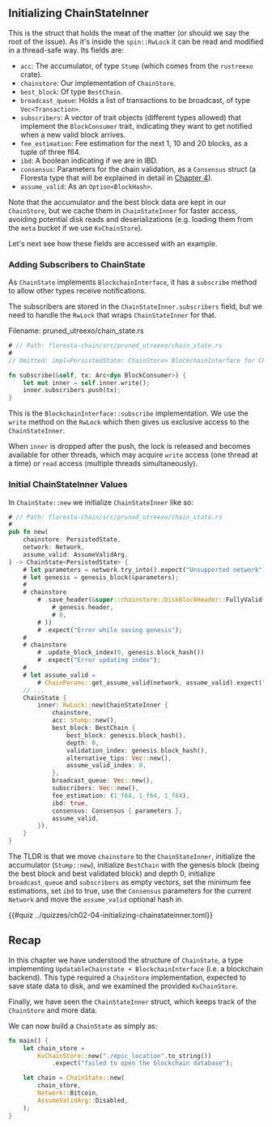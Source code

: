 ## Initializing ChainStateInner

This is the struct that holds the meat of the matter (or should we say the root of the issue). As it's inside the `spin::RwLock` it can be read and modified in a thread-safe way. Its fields are:

- `acc`: The accumulator, of type `Stump` (which comes from the `rustreexo` crate).
- `chainstore`: Our implementation of `ChainStore`.
- `best_block`: Of type `BestChain`.
- `broadcast_queue`: Holds a list of transactions to be broadcast, of type `Vec<Transaction>`.
- `subscribers`: A vector of trait objects (different types allowed) that implement the `BlockConsumer` trait, indicating they want to get notified when a new valid block arrives.
- `fee_estimation`: Fee estimation for the next 1, 10 and 20 blocks, as a tuple of three f64.
- `ibd`: A boolean indicating if we are in IBD.
- `consensus`: Parameters for the chain validation, as a `Consensus` struct (a Floresta type that will be explained in detail in [Chapter 4](ch04-00-consensus-and-bitcoinconsensus.md)).
- `assume_valid`: As an `Option<BlockHash>`.

Note that the accumulator and the best block data are kept in our `ChainStore`, but we cache them in `ChainStateInner` for faster access, avoiding potential disk reads and deserializations (e.g. loading them from the `meta` bucket if we use `KvChainStore`).

Let's next see how these fields are accessed with an example.

### Adding Subscribers to ChainState

As `ChainState` implements `BlockchainInterface`, it has a `subscribe` method to allow other types receive notifications.

The subscribers are stored in the `ChainStateInner.subscribers` field, but we need to handle the `RwLock` that wraps `ChainStateInner` for that.

Filename: pruned_utreexo/chain_state.rs

```rust
# // Path: floresta-chain/src/pruned_utreexo/chain_state.rs
#
// Omitted: impl<PersistedState: ChainStore> BlockchainInterface for ChainState<PersistedState> {

fn subscribe(&self, tx: Arc<dyn BlockConsumer>) {
    let mut inner = self.inner.write();
    inner.subscribers.push(tx);
}
```

This is the `BlockchainInterface::subscribe` implementation. We use the `write` method on the `RwLock` which then gives us exclusive access to the `ChainStateInner`.

When `inner` is dropped after the push, the lock is released and becomes available for other threads, which may acquire `write` access (one thread at a time) or `read` access (multiple threads simultaneously).

### Initial ChainStateInner Values

In `ChainState::new` we initialize `ChainStateInner` like so:

```rust
# // Path: floresta-chain/src/pruned_utreexo/chain_state.rs
#
pub fn new(
    chainstore: PersistedState,
    network: Network,
    assume_valid: AssumeValidArg,
) -> ChainState<PersistedState> {
    # let parameters = network.try_into().expect("Unsupported network");
    # let genesis = genesis_block(&parameters);
    #
    # chainstore
        # .save_header(&super::chainstore::DiskBlockHeader::FullyValid(
            # genesis.header,
            # 0,
        # ))
        # .expect("Error while saving genesis");
    #
    # chainstore
        # .update_block_index(0, genesis.block_hash())
        # .expect("Error updating index");
    #
    # let assume_valid =
        # ChainParams::get_assume_valid(network, assume_valid).expect("Unsupported network");
    // ...
    ChainState {
        inner: RwLock::new(ChainStateInner {
            chainstore,
            acc: Stump::new(),
            best_block: BestChain {
                best_block: genesis.block_hash(),
                depth: 0,
                validation_index: genesis.block_hash(),
                alternative_tips: Vec::new(),
                assume_valid_index: 0,
            },
            broadcast_queue: Vec::new(),
            subscribers: Vec::new(),
            fee_estimation: (1_f64, 1_f64, 1_f64),
            ibd: true,
            consensus: Consensus { parameters },
            assume_valid,
        }),
    }
}
```

The TLDR is that we move `chainstore` to the `ChainStateInner`, initialize the accumulator (`Stump::new`), initialize `BestChain` with the genesis block (being the best block and best validated block) and depth 0, initialize `broadcast_queue` and `subscribers` as empty vectors, set the minimum fee estimations, set `ibd` to true, use the `Consensus` parameters for the current `Network` and move the `assume_valid` optional hash in.

{{#quiz ../quizzes/ch02-04-initializing-chainstateinner.toml}}

## Recap

In this chapter we have understood the structure of `ChainState`, a type implementing `UpdatableChainstate + BlockchainInterface` (i.e. a blockchain backend). This type required a `ChainStore` implementation, expected to save state data to disk, and we examined the provided `KvChainStore`.

Finally, we have seen the `ChainStateInner` struct, which keeps track of the `ChainStore` and more data.

We can now build a `ChainState` as simply as:

```rust
fn main() {
    let chain_store =
        KvChainStore::new("./epic_location".to_string())
            .expect("failed to open the blockchain database");

    let chain = ChainState::new(
        chain_store,
        Network::Bitcoin,
        AssumeValidArg::Disabled,
    );
}
```
